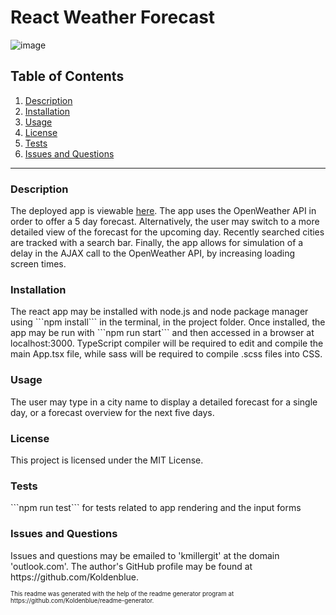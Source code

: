 # React Weather Forecast

![image](https://img.shields.io/badge/license-MIT%20License-green)

## Table of Contents

1. <a href="#description">Description</a>
2. <a href="#installation">Installation</a>
3. <a href="#usage">Usage</a>
4. <a href="#license">License</a>
5. <a href="#test">Tests</a>
6. <a href="#questions">Issues and Questions</a>
<hr><h3 id='description'>Description</h3>
The deployed app is viewable <a href=''>here</a>. The app uses the OpenWeather API in order to offer a 5 day forecast. Alternatively, the user may switch to a more detailed view of the forecast for the upcoming day. Recently searched cities are tracked with a search bar. Finally, the app allows for simulation of a delay in the AJAX call to the OpenWeather API, by increasing loading screen times.

<h3 id='installation'>Installation</h3>
The react app may be installed with node.js and node package manager using ```npm install``` in the terminal, in the project folder. Once installed, the app may be run with ```npm run start``` and then accessed in a browser at localhost:3000. TypeScript compiler will be required to edit and compile the main App.tsx file, while sass will be required to compile .scss files into CSS.

<h3 id='usage'>Usage</h3>
The user may type in a city name to display a detailed forecast for a single day, or a forecast overview for the next five days. 

<h3 id='license'>License</h3>
This project is licensed under the MIT License.

<h3 id='test'>Tests</h3>
```npm run test``` for tests related to app rendering and the input forms

<h3 id='questions'>Issues and Questions</h3>
Issues and questions may be emailed to 'kmillergit' at the domain 'outlook.com'. The author's GitHub profile may be found at https://github.com/Koldenblue.<p><sub><sup>This readme was generated with the help of the readme generator program at https://github.com/Koldenblue/readme-generator.</sup></sub></p>